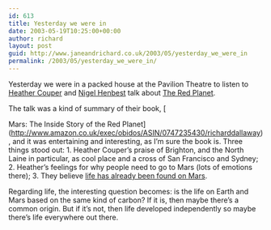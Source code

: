 ```yaml
---
id: 613
title: Yesterday we were in
date: 2003-05-19T10:25:00+00:00
author: richard
layout: post
guid: http://www.janeandrichard.co.uk/2003/05/yesterday_we_were_in
permalink: /2003/05/yesterday_we_were_in/
---
```

Yesterday we were in a packed house at the Pavilion Theatre to listen to [Heather Couper](http://www.hencoup.com/Heather.htm) and [Nigel Henbest](http://www.hencoup.com/Nigel.htm) talk about [The Red Planet](http://www.brighton-festival.org.uk/index.asp?id=551).

The talk was a kind of summary of their book, [
  
Mars: The Inside Story of the Red Planet](http://www.amazon.co.uk/exec/obidos/ASIN/0747235430/richarddallaway), and it was entertaining and interesting, as I&#8217;m sure the book is. Three things stood out: 1. Heather Couper&#8217;s praise of Brighton, and the North Laine in particular, as cool place and a cross of San Francisco and Sydney; 2. Heather&#8217;s feelings for why people need to go to Mars (lots of emotions there); 3. They believe [life has already been found on Mars](http://www.cnn.com/2001/TECH/space/07/20/viking.anniversary/). 

Regarding life, the interesting question becomes: is the life on Earth and Mars based on the same kind of carbon? If it is, then maybe there&#8217;s a common origin. But if it&#8217;s not, then life developed independently so maybe there&#8217;s life everywhere out there.